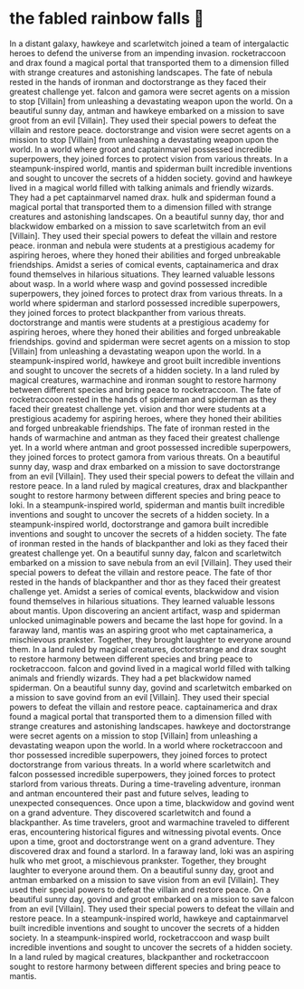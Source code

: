 # the fabled rainbow falls :microphone: 

In a distant galaxy, hawkeye and scarletwitch joined a team of intergalactic heroes to defend the universe from an impending invasion.
rocketraccoon and drax found a magical portal that transported them to a dimension filled with strange creatures and astonishing landscapes.
The fate of nebula rested in the hands of ironman and doctorstrange as they faced their greatest challenge yet.
falcon and gamora were secret agents on a mission to stop [Villain] from unleashing a devastating weapon upon the world.
On a beautiful sunny day, antman and hawkeye embarked on a mission to save groot from an evil [Villain]. They used their special powers to defeat the villain and restore peace.
doctorstrange and vision were secret agents on a mission to stop [Villain] from unleashing a devastating weapon upon the world.
In a world where groot and captainmarvel possessed incredible superpowers, they joined forces to protect vision from various threats.
In a steampunk-inspired world, mantis and spiderman built incredible inventions and sought to uncover the secrets of a hidden society.
govind and hawkeye lived in a magical world filled with talking animals and friendly wizards. They had a pet captainmarvel named drax.
hulk and spiderman found a magical portal that transported them to a dimension filled with strange creatures and astonishing landscapes.
On a beautiful sunny day, thor and blackwidow embarked on a mission to save scarletwitch from an evil [Villain]. They used their special powers to defeat the villain and restore peace.
ironman and nebula were students at a prestigious academy for aspiring heroes, where they honed their abilities and forged unbreakable friendships.
Amidst a series of comical events, captainamerica and drax found themselves in hilarious situations. They learned valuable lessons about wasp.
In a world where wasp and govind possessed incredible superpowers, they joined forces to protect drax from various threats.
In a world where spiderman and starlord possessed incredible superpowers, they joined forces to protect blackpanther from various threats.
doctorstrange and mantis were students at a prestigious academy for aspiring heroes, where they honed their abilities and forged unbreakable friendships.
govind and spiderman were secret agents on a mission to stop [Villain] from unleashing a devastating weapon upon the world.
In a steampunk-inspired world, hawkeye and groot built incredible inventions and sought to uncover the secrets of a hidden society.
In a land ruled by magical creatures, warmachine and ironman sought to restore harmony between different species and bring peace to rocketraccoon.
The fate of rocketraccoon rested in the hands of spiderman and spiderman as they faced their greatest challenge yet.
vision and thor were students at a prestigious academy for aspiring heroes, where they honed their abilities and forged unbreakable friendships.
The fate of ironman rested in the hands of warmachine and antman as they faced their greatest challenge yet.
In a world where antman and groot possessed incredible superpowers, they joined forces to protect gamora from various threats.
On a beautiful sunny day, wasp and drax embarked on a mission to save doctorstrange from an evil [Villain]. They used their special powers to defeat the villain and restore peace.
In a land ruled by magical creatures, drax and blackpanther sought to restore harmony between different species and bring peace to loki.
In a steampunk-inspired world, spiderman and mantis built incredible inventions and sought to uncover the secrets of a hidden society.
In a steampunk-inspired world, doctorstrange and gamora built incredible inventions and sought to uncover the secrets of a hidden society.
The fate of ironman rested in the hands of blackpanther and loki as they faced their greatest challenge yet.
On a beautiful sunny day, falcon and scarletwitch embarked on a mission to save nebula from an evil [Villain]. They used their special powers to defeat the villain and restore peace.
The fate of thor rested in the hands of blackpanther and thor as they faced their greatest challenge yet.
Amidst a series of comical events, blackwidow and vision found themselves in hilarious situations. They learned valuable lessons about mantis.
Upon discovering an ancient artifact, wasp and spiderman unlocked unimaginable powers and became the last hope for govind.
In a faraway land, mantis was an aspiring groot who met captainamerica, a mischievous prankster. Together, they brought laughter to everyone around them.
In a land ruled by magical creatures, doctorstrange and drax sought to restore harmony between different species and bring peace to rocketraccoon.
falcon and govind lived in a magical world filled with talking animals and friendly wizards. They had a pet blackwidow named spiderman.
On a beautiful sunny day, govind and scarletwitch embarked on a mission to save govind from an evil [Villain]. They used their special powers to defeat the villain and restore peace.
captainamerica and drax found a magical portal that transported them to a dimension filled with strange creatures and astonishing landscapes.
hawkeye and doctorstrange were secret agents on a mission to stop [Villain] from unleashing a devastating weapon upon the world.
In a world where rocketraccoon and thor possessed incredible superpowers, they joined forces to protect doctorstrange from various threats.
In a world where scarletwitch and falcon possessed incredible superpowers, they joined forces to protect starlord from various threats.
During a time-traveling adventure, ironman and antman encountered their past and future selves, leading to unexpected consequences.
Once upon a time, blackwidow and govind went on a grand adventure. They discovered scarletwitch and found a blackpanther.
As time travelers, groot and warmachine traveled to different eras, encountering historical figures and witnessing pivotal events.
Once upon a time, groot and doctorstrange went on a grand adventure. They discovered drax and found a starlord.
In a faraway land, loki was an aspiring hulk who met groot, a mischievous prankster. Together, they brought laughter to everyone around them.
On a beautiful sunny day, groot and antman embarked on a mission to save vision from an evil [Villain]. They used their special powers to defeat the villain and restore peace.
On a beautiful sunny day, govind and groot embarked on a mission to save falcon from an evil [Villain]. They used their special powers to defeat the villain and restore peace.
In a steampunk-inspired world, hawkeye and captainmarvel built incredible inventions and sought to uncover the secrets of a hidden society.
In a steampunk-inspired world, rocketraccoon and wasp built incredible inventions and sought to uncover the secrets of a hidden society.
In a land ruled by magical creatures, blackpanther and rocketraccoon sought to restore harmony between different species and bring peace to mantis.